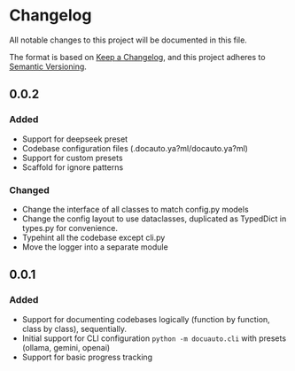 # Changelog

All notable changes to this project will be documented in this file.

The format is based on [Keep a Changelog](https://keepachangelog.com/en/1.1.0/),
and this project adheres to [Semantic Versioning](https://semver.org/spec/v2.0.0.html).

## 0.0.2

### Added

- Support for deepseek preset
- Codebase configuration files (.docauto.ya?ml/docauto.ya?ml) 
- Support for custom presets
- Scaffold for ignore patterns

### Changed

- Change the interface of all classes to match config.py models
- Change the config layout to use dataclasses, duplicated as TypedDict in types.py for convenience.
- Typehint all the codebase except cli.py
- Move the logger into a separate module

## 0.0.1

### Added

- Support for documenting codebases logically (function by function, class by class), sequentially.
- Initial support for CLI configuration `python -m docuauto.cli` with presets (ollama, gemini, openai)
- Support for basic progress tracking